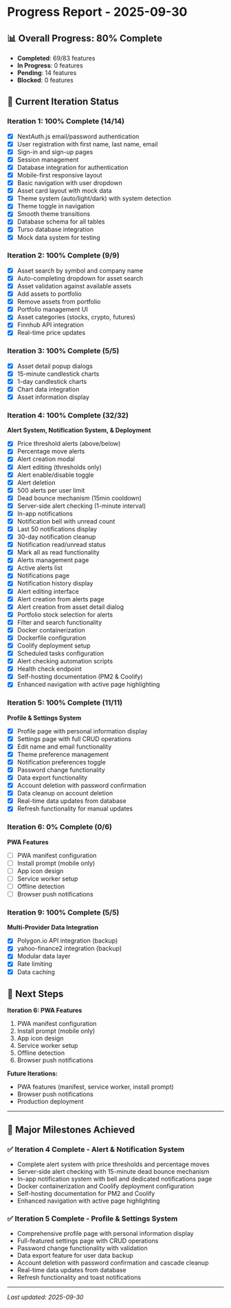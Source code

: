 # Progress Report - 2025-09-30

## 📊 Overall Progress: 80% Complete

- **Completed**: 69/83 features
- **In Progress**: 0 features
- **Pending**: 14 features
- **Blocked**: 0 features

## 🎯 Current Iteration Status

### Iteration 1: 100% Complete (14/14)
- [x] NextAuth.js email/password authentication
- [x] User registration with first name, last name, email
- [x] Sign-in and sign-up pages
- [x] Session management
- [x] Database integration for authentication
- [x] Mobile-first responsive layout
- [x] Basic navigation with user dropdown
- [x] Asset card layout with mock data
- [x] Theme system (auto/light/dark) with system detection
- [x] Theme toggle in navigation
- [x] Smooth theme transitions
- [x] Database schema for all tables
- [x] Turso database integration
- [x] Mock data system for testing

### Iteration 2: 100% Complete (9/9)
- [x] Asset search by symbol and company name
- [x] Auto-completing dropdown for asset search
- [x] Asset validation against available assets
- [x] Add assets to portfolio
- [x] Remove assets from portfolio
- [x] Portfolio management UI
- [x] Asset categories (stocks, crypto, futures)
- [x] Finnhub API integration
- [x] Real-time price updates

### Iteration 3: 100% Complete (5/5)
- [x] Asset detail popup dialogs
- [x] 15-minute candlestick charts
- [x] 1-day candlestick charts
- [x] Chart data integration
- [x] Asset information display

### Iteration 4: 100% Complete (32/32)
**Alert System, Notification System, & Deployment**
- [x] Price threshold alerts (above/below)
- [x] Percentage move alerts
- [x] Alert creation modal
- [x] Alert editing (thresholds only)
- [x] Alert enable/disable toggle
- [x] Alert deletion
- [x] 500 alerts per user limit
- [x] Dead bounce mechanism (15min cooldown)
- [x] Server-side alert checking (1-minute interval)
- [x] In-app notifications
- [x] Notification bell with unread count
- [x] Last 50 notifications display
- [x] 30-day notification cleanup
- [x] Notification read/unread status
- [x] Mark all as read functionality
- [x] Alerts management page
- [x] Active alerts list
- [x] Notifications page
- [x] Notification history display
- [x] Alert editing interface
- [x] Alert creation from alerts page
- [x] Alert creation from asset detail dialog
- [x] Portfolio stock selection for alerts
- [x] Filter and search functionality
- [x] Docker containerization
- [x] Dockerfile configuration
- [x] Coolify deployment setup
- [x] Scheduled tasks configuration
- [x] Alert checking automation scripts
- [x] Health check endpoint
- [x] Self-hosting documentation (PM2 & Coolify)
- [x] Enhanced navigation with active page highlighting

### Iteration 5: 100% Complete (11/11)
**Profile & Settings System**
- [x] Profile page with personal information display
- [x] Settings page with full CRUD operations
- [x] Edit name and email functionality
- [x] Theme preference management
- [x] Notification preferences toggle
- [x] Password change functionality
- [x] Data export functionality
- [x] Account deletion with password confirmation
- [x] Data cleanup on account deletion
- [x] Real-time data updates from database
- [x] Refresh functionality for manual updates

### Iteration 6: 0% Complete (0/6)
**PWA Features**
- [ ] PWA manifest configuration
- [ ] Install prompt (mobile only)
- [ ] App icon design
- [ ] Service worker setup
- [ ] Offline detection
- [ ] Browser push notifications

### Iteration 9: 100% Complete (5/5)
**Multi-Provider Data Integration**
- [x] Polygon.io API integration (backup)
- [x] yahoo-finance2 integration (backup)
- [x] Modular data layer
- [x] Rate limiting
- [x] Data caching

## 📝 Next Steps

**Iteration 6: PWA Features**
1. PWA manifest configuration
2. Install prompt (mobile only)
3. App icon design
4. Service worker setup
5. Offline detection
6. Browser push notifications

**Future Iterations:**
- PWA features (manifest, service worker, install prompt)
- Browser push notifications
- Production deployment

---

## 🎉 **Major Milestones Achieved**

### ✅ Iteration 4 Complete - Alert & Notification System
- Complete alert system with price thresholds and percentage moves
- Server-side alert checking with 15-minute dead bounce mechanism
- In-app notification system with bell and dedicated notifications page
- Docker containerization and Coolify deployment configuration
- Self-hosting documentation for PM2 and Coolify
- Enhanced navigation with active page highlighting

### ✅ Iteration 5 Complete - Profile & Settings System
- Comprehensive profile page with personal information display
- Full-featured settings page with CRUD operations
- Password change functionality with validation
- Data export feature for user data backup
- Account deletion with password confirmation and cascade cleanup
- Real-time data updates from database
- Refresh functionality and toast notifications

---

*Last updated: 2025-09-30*
